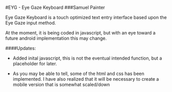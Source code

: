 #EYG - Eye Gaze Keyboard
###Samuel Painter

Eye Gaze Keyboard is a touch optimized text entry interface based upon the Eye
Gaze input method.

At the moment, it is being coded in javascript, but with an eye toward a future
android implementation this may change. 


####Updates:

* Added inital javascript, this is not the eventual intended function, but
  a placeholder for later.

* As you may be able to tell, some of the html and css has been implemented.
I have also realized that it will be necessary to create a mobile version that
is somewhat scaled/down
